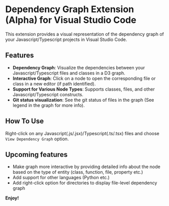 # Dependency Graph Extension (Alpha) for Visual Studio Code

This extension provides a visual representation of the dependency graph of your Javascript/Typescript projects in Visual Studio Code.

## Features

* **Dependency Graph**: Visualize the dependencies between your Javascript/Typescript files and classes in a D3 graph.
* **Interactive Graph**: Click on a node to open the corresponding file or class in a new editor (if path identified).
* **Support for Various Node Types**: Supports classes, files, and other Javascript/Typescript constructs.
* **Git status visualization**: See the git status of files in the graph (See legend in the graph for more info).

## How To Use

Right-click on any Javascript(.js/.jsx)/Typescript(.ts/.tsx) files and choose `View Dependency Graph` option.

## Upcoming features

- Make graph more interactive by providing detailed info about the node based on the type of entity (class, function, file, property etc.)
- Add support for other languages (Python etc.)
- Add right-click option for directories to display file-level dependency graph

**Enjoy!**

